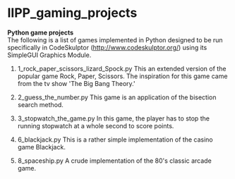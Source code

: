 IIPP_gaming_projects
====================

**Python game projects**  
The following is a list of games implemented in Python designed to be run specifically in
CodeSkulptor (http://www.codeskulptor.org/) using its SimpleGUI Graphics Module. 

1. 1_rock_paper_scissors_lizard_Spock.py
This an extended version of the popular game Rock, Paper, Scissors. The inspiration for
this game came from the tv show 'The Big Bang Theory.'

2. 2_guess_the_number.py
This game is an application of the bisection search method.

3. 3_stopwatch_the_game.py
In this game, the player has to stop the running stopwatch at a whole second to score
points.

4. 6_blackjack.py
This is a rather simple implementation of the casino game Blackjack.

5. 8_spaceship.py
A crude implementation of the 80's classic arcade game.

